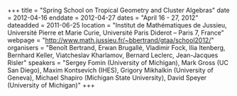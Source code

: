 +++
title = "Spring School on Tropical Geometry and Cluster Algebras"
date = 2012-04-16
enddate = 2012-04-27
dates = "April 16 - 27, 2012"
dateadded = 2011-06-25
location = "Institut de Mathématiques de Jussieu, Université Pierre et Marie Curie, Université Paris Diderot – Paris 7, France"
webpage = "http://www.math.jussieu.fr/~bbertrand/gtaa/school2012/"
organisers = "Benoît Bertrand, Erwan Brugallé, Vladimir Fock, Ilia Itenberg, Bernhard Keller, Viatcheslav Kharlamov, Bernard Leclerc, Jean-Jacques Risler"
speakers = "Sergey Fomin (University of Michigan), Mark Gross (UC San Diego), Maxim Kontsevich (IHES),  Grigory Mikhalkin (University of Geneva), Michael Shapiro (Michigan State University), David Speyer (University of Michigan)"
+++
